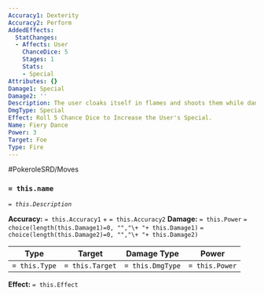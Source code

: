 ```yaml
---
Accuracy1: Dexterity
Accuracy2: Perform
AddedEffects:
  StatChanges:
  - Affects: User
    ChanceDice: 5
    Stages: 1
    Stats:
    - Special
Attributes: {}
Damage1: Special
Damage2: ''
Description: The user cloaks itself in flames and shoots them while dancing gracefully.
DmgType: Special
Effect: Roll 5 Chance Dice to Increase the User's Special.
Name: Fiery Dance
Power: 3
Target: Foe
Type: Fire
---
```


#PokeroleSRD/Moves

### `= this.name` 
*`= this.Description`*

**Accuracy:** `= this.Accuracy1` + `= this.Accuracy2`
**Damage:** `= this.Power` `= choice(length(this.Damage1)=0, "","\+ "+ this.Damage1)` `= choice(length(this.Damage2)=0, "","\+ "+ this.Damage2)`

| Type          | Target          | Damage Type          | Power          |
| ------------- | --------------- | ---------------- | -------------- |
| `= this.Type` | `= this.Target` | `= this.DmgType` | `= this.Power` | 

**Effect:** `= this.Effect`